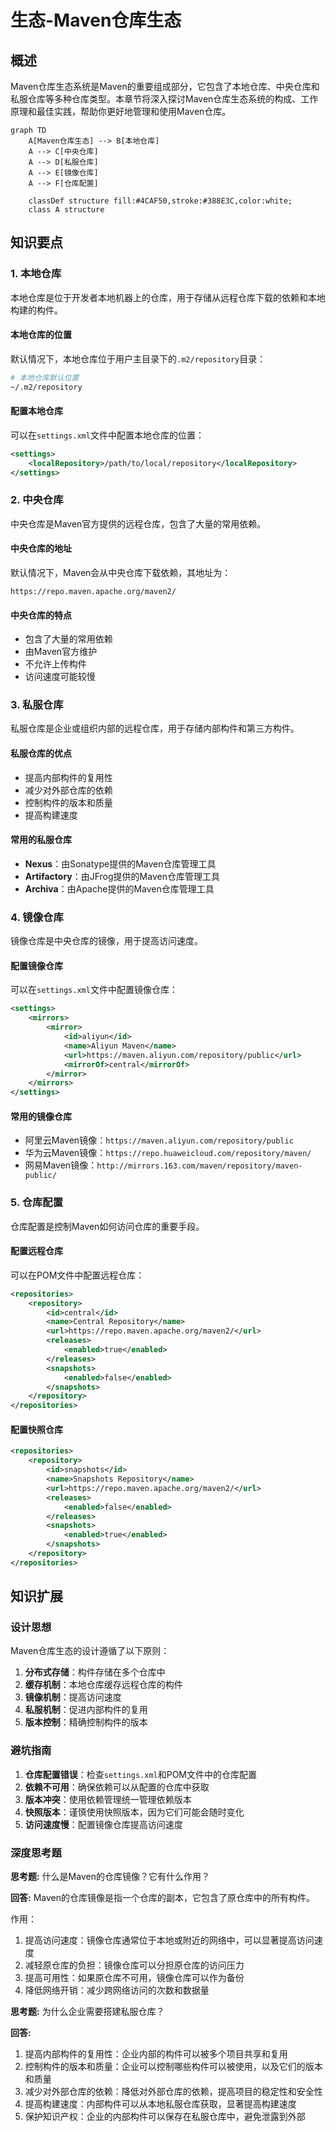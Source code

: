 # 生态-Maven仓库生态

## 概述

Maven仓库生态系统是Maven的重要组成部分，它包含了本地仓库、中央仓库和私服仓库等多种仓库类型。本章节将深入探讨Maven仓库生态系统的构成、工作原理和最佳实践，帮助你更好地管理和使用Maven仓库。

```mermaid
graph TD
    A[Maven仓库生态] --> B[本地仓库]
    A --> C[中央仓库]
    A --> D[私服仓库]
    A --> E[镜像仓库]
    A --> F[仓库配置]

    classDef structure fill:#4CAF50,stroke:#388E3C,color:white;
    class A structure
```

## 知识要点

### 1. 本地仓库

本地仓库是位于开发者本地机器上的仓库，用于存储从远程仓库下载的依赖和本地构建的构件。

#### 本地仓库的位置

默认情况下，本地仓库位于用户主目录下的`.m2/repository`目录：

```bash
# 本地仓库默认位置
~/.m2/repository
```

#### 配置本地仓库

可以在`settings.xml`文件中配置本地仓库的位置：

```xml
<settings>
    <localRepository>/path/to/local/repository</localRepository>
</settings>
```

### 2. 中央仓库

中央仓库是Maven官方提供的远程仓库，包含了大量的常用依赖。

#### 中央仓库的地址

默认情况下，Maven会从中央仓库下载依赖，其地址为：

```
https://repo.maven.apache.org/maven2/
```

#### 中央仓库的特点

- 包含了大量的常用依赖
- 由Maven官方维护
- 不允许上传构件
- 访问速度可能较慢

### 3. 私服仓库

私服仓库是企业或组织内部的远程仓库，用于存储内部构件和第三方构件。

#### 私服仓库的优点

- 提高内部构件的复用性
- 减少对外部仓库的依赖
- 控制构件的版本和质量
- 提高构建速度

#### 常用的私服仓库

- **Nexus**：由Sonatype提供的Maven仓库管理工具
- **Artifactory**：由JFrog提供的Maven仓库管理工具
- **Archiva**：由Apache提供的Maven仓库管理工具

### 4. 镜像仓库

镜像仓库是中央仓库的镜像，用于提高访问速度。

#### 配置镜像仓库

可以在`settings.xml`文件中配置镜像仓库：

```xml
<settings>
    <mirrors>
        <mirror>
            <id>aliyun</id>
            <name>Aliyun Maven</name>
            <url>https://maven.aliyun.com/repository/public</url>
            <mirrorOf>central</mirrorOf>
        </mirror>
    </mirrors>
</settings>
```

#### 常用的镜像仓库

- 阿里云Maven镜像：`https://maven.aliyun.com/repository/public`
- 华为云Maven镜像：`https://repo.huaweicloud.com/repository/maven/`
- 网易Maven镜像：`http://mirrors.163.com/maven/repository/maven-public/`

### 5. 仓库配置

仓库配置是控制Maven如何访问仓库的重要手段。

#### 配置远程仓库

可以在POM文件中配置远程仓库：

```xml
<repositories>
    <repository>
        <id>central</id>
        <name>Central Repository</name>
        <url>https://repo.maven.apache.org/maven2/</url>
        <releases>
            <enabled>true</enabled>
        </releases>
        <snapshots>
            <enabled>false</enabled>
        </snapshots>
    </repository>
</repositories>
```

#### 配置快照仓库

```xml
<repositories>
    <repository>
        <id>snapshots</id>
        <name>Snapshots Repository</name>
        <url>https://repo.maven.apache.org/maven2/</url>
        <releases>
            <enabled>false</enabled>
        </releases>
        <snapshots>
            <enabled>true</enabled>
        </snapshots>
    </repository>
</repositories>
```

## 知识扩展

### 设计思想

Maven仓库生态的设计遵循了以下原则：
1. **分布式存储**：构件存储在多个仓库中
2. **缓存机制**：本地仓库缓存远程仓库的构件
3. **镜像机制**：提高访问速度
4. **私服机制**：促进内部构件的复用
5. **版本控制**：精确控制构件的版本

### 避坑指南

1. **仓库配置错误**：检查`settings.xml`和POM文件中的仓库配置
2. **依赖不可用**：确保依赖可以从配置的仓库中获取
3. **版本冲突**：使用依赖管理统一管理依赖版本
4. **快照版本**：谨慎使用快照版本，因为它们可能会随时变化
5. **访问速度慢**：配置镜像仓库提高访问速度

### 深度思考题

**思考题:**
什么是Maven的仓库镜像？它有什么作用？

**回答:**
Maven的仓库镜像是指一个仓库的副本，它包含了原仓库中的所有构件。

作用：
1. 提高访问速度：镜像仓库通常位于本地或附近的网络中，可以显著提高访问速度
2. 减轻原仓库的负担：镜像仓库可以分担原仓库的访问压力
3. 提高可用性：如果原仓库不可用，镜像仓库可以作为备份
4. 降低网络开销：减少跨网络访问的次数和数据量

**思考题:**
为什么企业需要搭建私服仓库？

**回答:**
1. 提高内部构件的复用性：企业内部的构件可以被多个项目共享和复用
2. 控制构件的版本和质量：企业可以控制哪些构件可以被使用，以及它们的版本和质量
3. 减少对外部仓库的依赖：降低对外部仓库的依赖，提高项目的稳定性和安全性
4. 提高构建速度：内部构件可以从本地私服仓库获取，显著提高构建速度
5. 保护知识产权：企业的内部构件可以保存在私服仓库中，避免泄露到外部